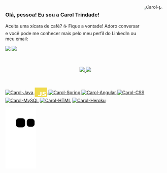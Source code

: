 <div>
<img align="right" alt="Carol-pic" height="150" style="border-radius:50px;" src="https://cdn.discordapp.com/attachments/986924655212392478/986924792479375360/ReadyPlayerMe-Avatar.png">
</div>

### Olá, pessoa! Eu sou a Carol Trindade! 

Aceita uma xícara de café? ☕ Fique a vontade!
Adoro conversar e você pode me conhecer mais pelo meu perfil do LinkedIn ou meu email:

<div>
    <a href="https://www.linkedin.com/in/atrindadecarol/" target="_blank"><img src="https://img.shields.io/badge/-LinkedIn-%230077B5?style=for-the-badge&logo=linkedin&logoColor=white" target="_blank"></a> 
   <a href = "mailto:caroline.alvestrindade@hotmail.com"><img src="https://img.shields.io/badge/Microsoft_Outlook-0078D4?style=for-the-badge&logo=microsoft-outlook&logoColor=white" target="_blank"></a>
  
</div>

##

<br>

<div align="center">
  <a href="https://github.com/ATrinCarol">
  <img height="180em" src="https://github-readme-stats.vercel.app/api?username=ATrinCarol&show_icons=true&theme=dracula&include_all_commits=true&count_private=true"/>
  <img height="180em" src="https://github-readme-stats.vercel.app/api/top-langs/?username=ATrinCarol&layout=compact&langs_count=7&theme=dracula"/>
</div>
  
  ##
  
  <div style="display: inline_block"><br>
  <img align="center" alt="Carol-Java" height="30" width="40" src="https://cdn.jsdelivr.net/gh/devicons/devicon/icons/java/java-original-wordmark.svg">
  <img align="center" alt="Carol-JS" height="30" width="40" src="https://raw.githubusercontent.com/devicons/devicon/master/icons/javascript/javascript-plain.svg">
  <img align="center" alt="Carol-Spring" height="30" width="40" src="https://cdn.jsdelivr.net/gh/devicons/devicon/icons/spring/spring-plain-wordmark.svg">
  <img align="center" alt="Carol-Angular" height="30" width="40" src="https://cdn.jsdelivr.net/gh/devicons/devicon/icons/angularjs/angularjs-original.svg">
  <img align="center" alt="Carol-CSS" height="30" width="40" src="https://cdn.jsdelivr.net/gh/devicons/devicon/icons/css3/css3-original-wordmark.svg"">
  <img align="center" alt="Carol-MySQL" height="30" width="40" src="https://cdn.jsdelivr.net/gh/devicons/devicon/icons/mysql/mysql-plain-wordmark.svg">
  <img align="center" alt="Carol-HTML" height="30" width="40" src="https://cdn.jsdelivr.net/gh/devicons/devicon/icons/html5/html5-original-wordmark.svg">
  <img align="center" alt="Carol-Heroku" height="30" width="40" src="https://cdn.jsdelivr.net/gh/devicons/devicon/icons/heroku/heroku-plain-wordmark.svg">
  
  ![Snake animation](https://github.com/ATrinCarol/ATrinCarol/blob/output/github-contribution-grid-snake.svg)
  
  </div>
  
  
  
   
    
 
  
  

